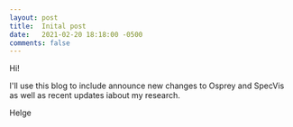 ```yaml
---
layout: post
title:  Inital post
date:   2021-02-20 18:18:00 -0500
comments: false
---
```

Hi!

I'll use this blog to include announce new changes to Osprey and SpecVis as well as recent updates iabout my research.

Helge
